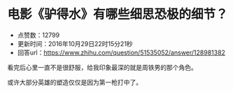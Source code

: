 # 电影《驴得水》有哪些细思恐极的细节？
- 点赞数：12799
- 更新时间：2016年10月29日22时15分21秒
- 回答url：https://www.zhihu.com/question/51535052/answer/128981382
<body>
 <p data-pid="uu-FZhCy">看完后心里一直不是很舒服，给我印象最深的就是周铁男的那个角色。</p>
 <p data-pid="iSmMYNnW">或许大部分英雄的塑造仅仅是因为第一枪打中了。</p>
</body>